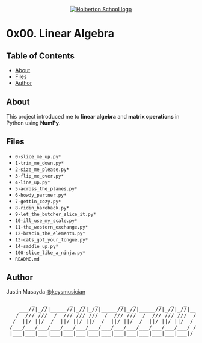<p align="center">
  <a href=#>
    <img src="https://intranet.hbtn.io/assets/holberton-logo-full-black-157ccfa3d2134776c1e3f78c0fe682968e8848b64fcacc6187976044f75f35a8.png" alt="Holberton School logo">
  </a>
</p>

# 0x00. Linear Algebra

## Table of Contents
* [About](#about)
* [Files](#files)
* [Author](#author)

## About
This project introduced me to **linear algebra** and **matrix operations** in Python using **NumPy**.

## Files
* `0-slice_me_up.py*`
* `1-trim_me_down.py*`
* `2-size_me_please.py*`
* `3-flip_me_over.py*`
* `4-line_up.py*`
* `5-across_the_planes.py*`
* `6-howdy_partner.py*`
* `7-gettin_cozy.py*`
* `8-ridin_bareback.py*`
* `9-let_the_butcher_slice_it.py*`
* `10-ill_use_my_scale.py*`
* `11-the_western_exchange.py*`
* `12-bracin_the_elements.py*`
* `13-cats_got_your_tongue.py*`
* `14-saddle_up.py*`
* `100-slice_like_a_ninja.py*`
* `README.md`

## Author
Justin Masayda [@keysmusician](https://github.com/keysmusician)
<pre align="center">
        _   _       _   _   _       _   _       _   _   _     
    ___//|_//|_____//|_//|_//|_____//|_//|_____//|_//|_//|___ 
   /  /// ///  /  /// /// ///  /  /// ///  /  /// /// ///  / |
  /  ||/ ||/  /  ||/ ||/ ||/  /  ||/ ||/  /  ||/ ||/ ||/  / / 
 /___/___/___/___/___/___/___/___/___/___/___/___/___/___/ /  
 |___|___|___|___|___|___|___|___|___|___|___|___|___|___|/   
 
</pre>
<p><span style="font-family: 'Lucida Console'; line-height: 14px; font-size: 14px; display: inline-block;">&nbsp;</span></p>
